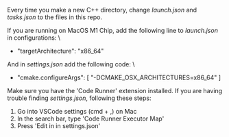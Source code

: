 Every time you make a new C++ directory, change *launch.json* and *tasks.json* to the files in this repo.

If you are running on MacOS M1 Chip, add the following line to *launch.json* in configurations: \
* "targetArchitecture": "x86_64"

And in *settings.json* add the following code: \
*  "cmake.configureArgs": [
        "-DCMAKE_OSX_ARCHITECTURES=x86_64"
    ]

Make sure you have the 'Code Runner' extension installed.
If you are having trouble finding *settings.json*, following these steps:
1. Go into VSCode settings (cmd + ,) on Mac
2. In the search bar, type 'Code Runner Executor Map'
3. Press 'Edit in in settings.json'

